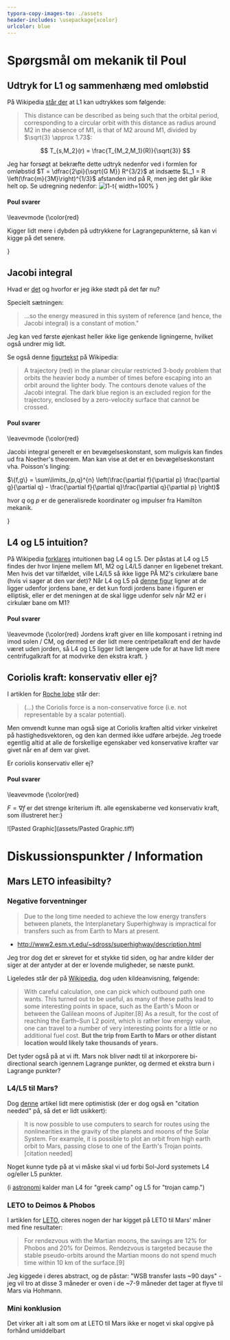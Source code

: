 ```yaml
---
typora-copy-images-to: ./assets
header-includes: \usepackage{xcolor}
urlcolor: blue
---
```


# Spørgsmål om mekanik til Poul

## Udtryk for L1 og sammenhæng med omløbstid

På Wikipedia [står der](https://en.wikipedia.org/wiki/Lagrangian_point#L1) at L1 kan udtrykkes som følgende:

> This distance can be described as being such that the orbital period, corresponding to a circular orbit with this distance as radius around M2 in the absence of M1, is that of M2 around M1, divided by $\sqrt{3} \approx 1.73$:

$$
T_{s,M_2}(r) = \frac{T_{M_2,M_1}(R)}{\sqrt{3}}
$$

Jeg har forsøgt at bekræfte dette udtryk nedenfor ved i formlen for omløbstid $T = \dfrac{2\pi}{\sqrt{G M}} R^{3/2}$ at indsætte $L_1 = R \left(\frac{m}{3M}\right)^{1/3}$ afstanden ind på R, men jeg det går ikke helt op.  Se udregning nedenfor:
![l1-t](assets/l1-t.JPG){ width=100% }

#### Poul svarer

\leavevmode {\color{red}

Kigger lidt mere i dybden på udtrykkene for Lagrangepunkterne, så kan vi kigge på det senere.

}

## Jacobi integral

Hvad er [det](https://en.wikipedia.org/wiki/Jacobi_integral) og hvorfor er jeg ikke stødt på det før nu?

Specielt sætningen:
> ...so the energy measured in this system of reference (and hence, the Jacobi integral) is a constant of motion."

Jeg kan ved første øjenkast heller ikke lige genkende ligningerne, hvilket også undrer mig lidt.

Se også denne [figurtekst](https://en.wikipedia.org/wiki/Zero-velocity_surface#/media/File:Circular_restricted_3-body_problem.png) på Wikipedia:

> A trajectory (red) in the planar circular restricted 3-body problem that orbits the heavier body a number of times before escaping into an orbit around the lighter body. The contours denote values of the Jacobi integral. The dark blue region is an excluded region for the trajectory, enclosed by a zero-velocity surface that cannot be crossed.

#### Poul svarer

\leavevmode {\color{red}

Jacobi integral generelt er en bevægelseskonstant, som muligvis kan findes ud fra Noether's theorem. Man kan vise at det er en bevægelseskonstant vha. Poisson's linging:

$\{f,g\} = \sum\limits_{p,q}^{n} \left(\frac{\partial f}{\partial p} \frac{\partial g}{\partial q} - \frac{\partial f}{\partial q}\frac{\partial q}{\partial p} \right)$

hvor $q$ og $p$ er de generalisrede koordinater og impulser fra Hamilton mekanik.

}

## L4 og L5 intuition?

På Wikipedia [forklares](https://en.wikipedia.org/wiki/Lagrangian_point#L4_and_L5) intuitionen bag L4 og L5. Der påstas at L4 og L5 findes der hvor linjene mellem M1, M2 og L4/L5 danner en ligebenet trekant. Men hvis det var tilfældet, ville L4/L5 så ikke ligge PÅ M2's cirkulære bane (hvis vi sager at den var det)? Når L4 og L5 på [denne figur](https://en.wikipedia.org/wiki/Lagrangian_point#/media/File:Lagrange_points2.svg) ligner at de ligger udenfor jordens bane, er det kun fordi jordens bane i figuren er elliptisk, eller er det meningen at de skal ligge udenfor selv når M2 er i cirkulær bane om M1?

#### Poul svarer

\leavevmode {\color{red}
Jordens kraft giver en lille komposant i retning ind imod solen / CM, og dermed er der lidt mere centripetalkraft end der havde været uden jorden, så L4 og L5 ligger lidt længere ude for at have lidt mere centrifugalkraft for at modvirke den ekstra kraft.
}

## Coriolis kraft: konservativ eller ej?
I artiklen for [Roche lobe](https://en.wikipedia.org/wiki/Roche_lobe) står der:
> (...) the Coriolis force is a non-conservative force (i.e. not representable by a scalar potential).

Men omvendt kunne man også sige at Coriolis kraften altid virker vinkelret på hastighedsvektoren, og den kan dermed ikke udføre arbejde. Jeg troede egentlig altid at alle de forskellige egenskaber ved konservative krafter var givet når en af dem var givet.

Er coriolis konservativ eller ej?

#### Poul svarer

\leavevmode {\color{red}

$F = \nabla f$ er det strenge kriterium ift. alle egenskaberne ved konservativ kraft, som illustreret her:}

![Pasted Graphic](assets/Pasted Graphic.tiff)

# Diskussionspunkter / Information

## Mars LETO infeasibilty?

### Negative forventninger
> Due to the long time needed to achieve the low energy transfers between planets, the Interplanetary Superhighway is impractical for transfers such as from Earth to Mars at present.
- http://www2.esm.vt.edu/~sdross/superhighway/description.html

Jeg tror dog det er skrevet for et stykke tid siden, og har andre kilder der siger at der antyder at der er lovende muligheder, se næste punkt.

Ligeledes står der på [Wikipedia](https://en.wikipedia.org/wiki/Interplanetary_Transport_Network#Paths), dog uden kildeanvisning, følgende:

> With careful calculation, one can pick which outbound path one wants. This turned out to be useful, as many of these paths lead to some interesting points in space, such as the Earth's Moon or between the Galilean moons of Jupiter.[8] As a result, for the cost of reaching the Earth–Sun L2 point, which is rather low energy value, one can travel to a number of very interesting points for a little or no additional fuel cost. **But the trip from Earth to Mars or other distant location would likely take thousands of years.**

Det tyder også på at vi ift. Mars nok bliver nødt til at inkorporere bi-directional search igennem Lagrange punkter, og dermed et ekstra burn i Lagrange punkter?

### L4/L5 til Mars?

Dog [denne](https://en.wikipedia.org/wiki/Orbital_mechanics#Interplanetary_Transport_Network_and_fuzzy_orbits) artikel lidt mere optimistisk (der er dog også en "citation needed" på, så det er lidt usikkert):

> It is now possible to use computers to search for routes using the nonlinearities in the gravity of the planets and moons of the Solar System. For example, it is possible to plot an orbit from high earth orbit to Mars, passing close to one of the Earth's Trojan points.[citation needed]

Noget kunne tyde på at vi måske skal vi ud forbi Sol-Jord systemets L4 og/eller L5 punkter.

(i [astronomi](https://en.wikipedia.org/wiki/Trojan_(astronomy)) kalder man L4 for "greek camp" og L5 for "trojan camp.")

###  LETO to Deimos & Phobos
I artiklen for [LETO](https://en.wikipedia.org/wiki/Low-energy_transfer#Delta-v_savings), citeres nogen der har kigget på LETO til Mars' måner med fine resultater:

> For rendezvous with the Martian moons, the savings are 12% for Phobos and 20% for Deimos. Rendezvous is targeted because the stable pseudo-orbits around the Martian moons do not spend much time within 10 km of the surface.[9]

Jeg kiggede i deres abstract, og de påstar: "WSB transfer lasts ~90 days" - jeg vil tro at disse 3 måneder er oven i de ~7-9 måneder det tager at flyve til Mars via Hohmann.

### Mini konklusion
Det virker alt i alt som om at LETO til Mars ikke er noget vi skal opgive på forhånd umiddelbart
